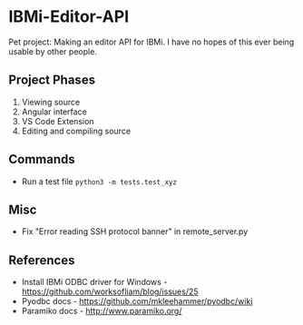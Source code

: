 # IBMi-Editor-API

Pet project: Making an editor API for IBMi. 
I have no hopes of this ever being usable by other people.


## Project Phases
1. Viewing source
2. Angular interface
3. VS Code Extension
4. Editing and compiling source




## Commands
* Run a test file ```python3 -m tests.test_xyz```


## Misc
* Fix "Error reading SSH protocol banner" in remote_server.py


## References
* Install IBMi ODBC driver for Windows - https://github.com/worksofliam/blog/issues/25
* Pyodbc docs - https://github.com/mkleehammer/pyodbc/wiki
* Paramiko docs - http://www.paramiko.org/


